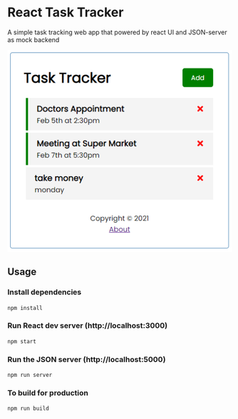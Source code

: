 # React Task Tracker

A simple task tracking web app that powered by react UI and JSON-server as mock backend

<p align="center">
  <img src="markup.png" alt="animated" />
</p>

## Usage

### Install dependencies

```
npm install
```

### Run React dev server (http://localhost:3000)

```
npm start
```

### Run the JSON server (http://localhost:5000)

```
npm run server
```

### To build for production

```
npm run build
```
